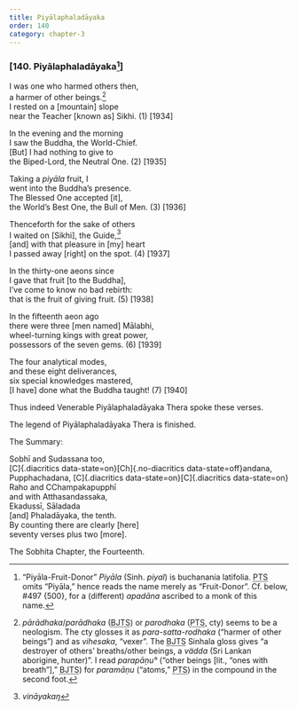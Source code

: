 ```yaml
---
title: Piyālaphaladāyaka
order: 140
category: chapter-3
---
```


### \[140. Piyālaphaladāyaka[^1]\]

I was one who harmed others then,  
a harmer of other beings.[^2]  
I rested on a \[mountain\] slope  
near the Teacher \[known as\] Sikhi. (1) \[1934\]

In the evening and the morning  
I saw the Buddha, the World-Chief.  
\[But\] I had nothing to give to  
the Biped-Lord, the Neutral One. (2) \[1935\]

Taking a *piyāla* fruit, I  
went into the Buddha’s presence.  
The Blessed One accepted \[it\],  
the World’s Best One, the Bull of Men. (3) \[1936\]

Thenceforth for the sake of others  
I waited on \[Sikhi\], the Guide,[^3]  
\[and\] with that pleasure in \[my\] heart  
I passed away \[right\] on the spot. (4) \[1937\]

In the thirty-one aeons since  
I gave that fruit \[to the Buddha\],  
I’ve come to know no bad rebirth:  
that is the fruit of giving fruit. (5) \[1938\]

In the fifteenth aeon ago  
there were three \[men named\] Mālabhi,  
wheel-turning kings with great power,  
possessors of the seven gems. (6) \[1939\]

The four analytical modes,  
and these eight deliverances,  
six special knowledges mastered,  
\[I have\] done what the Buddha taught! (7) \[1940\]

Thus indeed Venerable Piyālaphaladāyaka Thera spoke these verses.

The legend of Piyālaphaladāyaka Thera is finished.

The Summary:

Sobhī and Sudassana too,  
[C]{.diacritics data-state=on}[Ch]{.no-diacritics data-state=off}andana, Pupphachadana,  [C]{.diacritics data-state=on}[C]{.diacritics data-state=on}
Raho and <span class="diacritics" data-state="on">C</span><span class="no-diacritics" data-state="off">Ch</span>ampakapupphī  
and with Atthasandassaka,  
Ekadussī, Sāladada  
\[and\] Phaladāyaka, the tenth.  
By counting there are clearly \[here\]  
seventy verses plus two \[more\].

The Sobhita Chapter, the Fourteenth.

[^1]: “Piyāla-Fruit-Donor” *Piyāla* (Sinh. *piyal*) is buchanania latifolia. <abbr title="Pali Text Society">PTS</abbr> omits “Piyāla,” hence reads the name merely as “Fruit-Donor”. Cf. below, \#497 {500}, for a (different) *apadāna* ascribed to a monk of this name.

[^2]: *pārādhaka*/*parādhaka* (<abbr title="Buddha Jayanthi Tripitaka Series">BJTS</abbr>) or *parodhaka* (<abbr title="Pali Text Society">PTS</abbr>, cty) seems to be a neologism. The cty glosses it as *para-satta-rodhaka* (“harmer of other beings”) and as *vihesaka*, “vexer”. The <abbr title="Buddha Jayanthi Tripitaka Series">BJTS</abbr> Sinhala gloss gives “a destroyer of others’ breaths/other beings, a *vädda* (Sri Lankan aborigine, hunter)”. I read *parapāṇu°* (“other beings \[lit., “ones with breath”\],” <abbr title="Buddha Jayanthi Tripitaka Series">BJTS</abbr>) for *paramāṇu* (“atoms,” <abbr title="Pali Text Society">PTS</abbr>) in the compound in the second foot.

[^3]: *vināyakaŋ*
